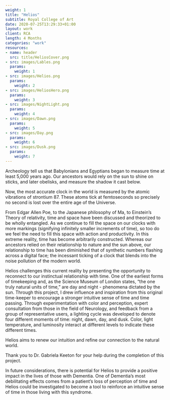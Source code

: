 ```yaml
---
weight: 1
title: "Helios"
subtitle: Royal College of Art
date: 2020-07-25T13:29:33+01:00 
layout: work
client: RCA
length: 4 Months
categories: "work"
resources:
- name: header
  src: title/HeliosCover.png
- src: images/Lables.png
  params:
    weight: 1
- src: images/Helios.png
  params:
    weight: 2
- src: images/HeliosHero.png
  params:
    weight: 3
- src: images/NightLight.png
  params:
    weight: 4
- src: images/Dawn.png
  params:
    weight: 5
- src: images/Day.png
  params:
    weight: 6
- src: images/Dusk.png
  params:
    weight: 7
---
```


Archeology tell us that Babylonians and Egyptians began to measure time at least 5,000 years ago. Our ancestors would rely on the sun to shine on sticks, and later obelisks, and measure the shadow it cast below.

Now, the most accurate clock in the world is measured by the atomic vibrations of strontium 87. These atoms tick at femtoseconds so precisely no second is lost over the entire age of the Universe.

From Edgar Allen Poe, to the Japanese philosophy of Ma, to Einstein’s Theory of relativity, time and space have been discussed and theorized to be wholly entangled. As we continue to fill the space on our clocks with more markings (signifying infinitely smaller increments of time), so too do we feel the need to fill this space with action and productivity. In this extreme reality, time has become arbitrarily constructed. Whereas our ancestors relied on their relationship to nature and the sun above, our relationship to time has been diminished that of synthetic numbers flashing across a digital face; the incessant ticking of a clock that blends into the noise pollution of the modern world.

Helios challenges this current reality by presenting the opportunity to reconnect to our instinctual relationship with time. One of the earliest forms of timekeeping and, as the Science Museum of London states, “the one truly natural units of time,” are day and night - phenomena dictated by the sun. Through this project, I drew influence and inspiration from this original time-keeper to encourage a stronger intuitive sense of time and time passing. Through experimentation with color and perception, expert consultation from those in the field of Neurology, and feedback from a group of representative users, a lighting cycle was developed to denote four different moments of time: night, dawn, day, and dusk. Color, light temperature, and luminosity interact at different levels to indicate these different times.

Helios aims to renew our intuition and refine our connection to the natural world.

Thank you to Dr. Gabriela Keeton for your help during the completion of this project.

In future considerations, there is potential for Helios to provide a positive impact in the lives of those with Dementia. One of Dementia’s most debilitating effects comes from a patient’s loss of perception of time and Helios could be investigated to become a tool to reinforce an intuitive sense of time in those living with this syndrome.